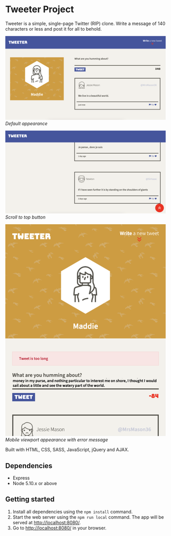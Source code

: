 # Tweeter Project

Tweeter is a simple, single-page Twitter (RIP) clone. Write a message of 140 characters or less and post it for all to behold.

![Desktop appearance](docs/desktop-screenshot.png)
*Default appearance*

![Scroll up button](docs/desktop-scroll-behaviour.png)
*Scroll to top button*

![Mobile appearance with error message](docs/mobile-error-msg.png)
*Mobile viewport appearance with error message*

Built with HTML, CSS, SASS, JavaScript, jQuery and AJAX.

## Dependencies

- Express
- Node 5.10.x or above

## Getting started

1. Install all dependencies using the `npm install` command.
2. Start the web server using the `npm run local` command. The app will be served at <http://localhost:8080/>.
3. Go to <http://localhost:8080/> in your browser.
